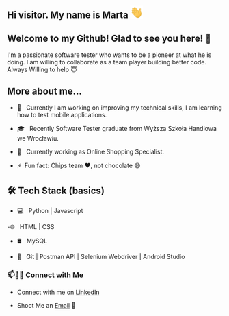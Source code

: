 ## Hi visitor. My name is Marta <img src="https://github.com/jatin-pahuja/jatin-pahuja/blob/master/Hi.gif" width="30px">
## Welcome to my Github! Glad to see you here! 🤩 


I'm a passionate software tester who wants to be a pioneer at what he is doing. I am willing to collaborate as a team player building better code. Always Willing to help 😇

## More about me...

- 🔭 &nbsp; Currently I am working on improving my technical skills, I am learning how to test mobile applications.

- 🎓 &nbsp; Recently Software Tester graduate from Wyższa Szkoła Handlowa we Wrocławiu.

- 🌱 &nbsp; Currently working as Online Shopping Specialist.

- ⚡&nbsp; Fun fact: Chips team :heart:, not chocolate :sweat_smile: 


## 🛠 Tech Stack (basics)

- 💻 &nbsp; Python | Javascript

-🌐 &nbsp; HTML | CSS 

- 🛢 &nbsp; MySQL 

- 🔧 &nbsp; Git | Postman API | Selenium Webdriver | Android Studio


### 📫🤝🏻 Connect with Me

- Connect with me on [LinkedIn](https://www.linkedin.com/in/marta-dydak/) 

 - Shoot Me an [Email](mailto:mkdydak@gmail.com) 💌




